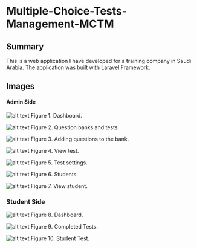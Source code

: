 # Multiple-Choice-Tests-Management-MCTM


## Summary
This is a web application I have developed for a training company in Saudi Arabia. The application was built with Laravel Framework.

## Images

#### Admin Side
![alt text](admin_dashboard.png)
Figure 1. Dashboard.

![alt text](admin_banksandtests.png)
Figure 2. Question banks and tests.

![alt text](admin_bankaddquestions.png)
Figure 3. Adding questions to the bank.

![alt text](admin_viewtest.png)
Figure 4. View test.

![alt text](admin_testsettings.png)
Figure 5. Test settings.

![alt text](admin_students.png)
Figure 6. Students.

![alt text](admin_viewstudent.png)
Figure 7. View student.

### Student Side

![alt text](student_dashboard.png)
Figure 8. Dashboard.

![alt text](student_completedtests.png)
Figure 9. Completed Tests.

![alt text](student_test.png)
Figure 10. Student Test.
